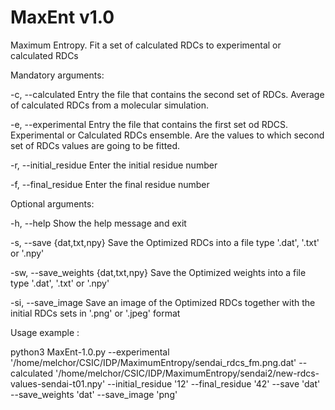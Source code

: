 MaxEnt v1.0
===========

Maximum Entropy. Fit a set of calculated RDCs to experimental or calculated RDCs

Mandatory arguments:


-c, --calculated                      Entry the file that contains the second set of RDCs. Average of calculated RDCs from                                       a molecular simulation.

-e, --experimental                    Entry the file that contains the first set od RDCS. Experimental or Calculated RDCs                                       ensemble. Are the values to which second set of RDCs values are going to be fitted.

-r, --initial_residue                 Enter the initial residue number

-f, --final_residue                   Enter the final residue number


Optional arguments:
  
-h,  --help                           Show the help message and exit

-s,  --save {dat,txt,npy}             Save the Optimized RDCs into a file type '.dat', '.txt' or '.npy'

-sw, --save_weights {dat,txt,npy}     Save the Optimized weights into a file type '.dat', '.txt' or '.npy'

-si, --save_image                     Save an image of the Optimized RDCs together with the initial RDCs sets in '.png' or                                       '.jpeg' format


Usage example :

python3 MaxEnt-1.0.py --experimental '/home/melchor/CSIC/IDP/MaximumEntropy/sendai_rdcs_fm.png.dat' --calculated '/home/melchor/CSIC/IDP/MaximumEntropy/sendai2/new-rdcs-values-sendai-t01.npy' --initial_residue '12' --final_residue '42' --save 'dat' --save_weights 'dat' --save_image 'png'
